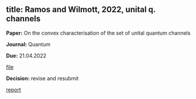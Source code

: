 title: Ramos and Wilmott, 2022, unital q. channels
---

**Paper:** On the convex characterisation of the set of unital quantum channels
 
**Journal:** Quantum

**Due:** 21.04.2022

[file](REF_ramos2022/file.pdf)


**Decision:** revise and resubmit

[report](REF_ramos2022/report.pdf)




